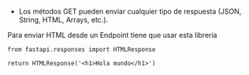 
- Los métodos GET pueden enviar cualquier tipo de respuesta (JSON, String, HTML, Arrays, etc.).

Para enviar HTML desde un Endpoint tiene que usar esta librería

```
from fastapi.responses import HTMLResponse
```

```
return HTMLResponse('<h1>Hola mundo</h1>')
```

